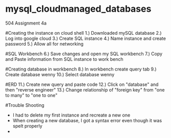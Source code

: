 # mysql_cloudmanaged_databases
504 Assignment 4a

#Creating the instance on cloud shell
1.) Downloaded mySQL database
2.) Log into google cloud 
3.) Create SQL instance 
4.) Name instance and create password
5.) Allow all for networking

#SQL Workbench
6.) Save changes and open my SQL workbench
7.) Copy and Paste information from SQL instance to work bench

#Creating database in workbench
8.) In workbench create query tab
9.) Create database wenny
10.) Select database wenny

#ERD
11.) Create new query and paste code
12.) Click on "database" and then "reverse engineer" 
13.) Change relationship of "foreign key" from "one to many" to "one to one" 



#Trouble Shooting
- I had to delete my first instance and recreate a new one
- When creating a new database, I got a syntax error even though it was spelt properly
- 
